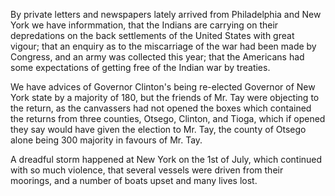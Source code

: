  By private letters and newspapers lately arrived from
                    Philadelphia and New York we have informmation, that the Indians
                    are carrying on their depredations on the back settlements of
                    the United States with great vigour; that an enquiry as to the
                    miscarriage of the war had been made by Congress, and an army was collected
                    this year; that the Americans had some expectations of getting free of the Indian war by treaties.We have advices of Governor Clinton's being re-elected Governor of New York
                    state by a majority of 180, but the friends of Mr. Tay were
                    objecting to the return, as the canvassers had not opened the boxes
                    which contained the returns from three counties, Otsego, Clinton, and
                    Tioga, which if opened they say would have given the election to Mr.
                    Tay, the county of Otsego alone being 300 majority in favours of Mr.
                    Tay.A dreadful storm happened at New York on the 1st of July, which continued
                    with so much violence, that several vessels were driven from their
                    moorings, and a number of boats upset and many lives lost.